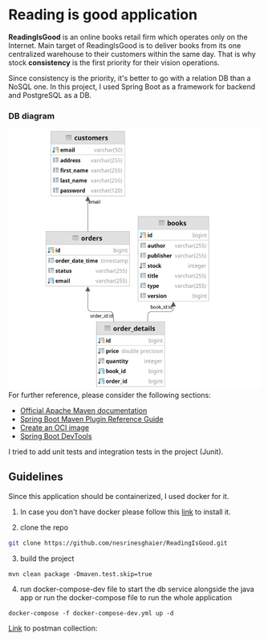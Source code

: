 # Reading is good application

**ReadingIsGood** is an online books retail firm which operates only on the Internet. Main
target of ReadingIsGood is to deliver books from its one centralized warehouse to their
customers within the same day. That is why stock **consistency** is the first priority for their
vision operations.

Since consistency is the priority, it's better to go with a relation DB than a NoSQL one. 
In this project, I used Spring Boot as a framework for backend and PostgreSQL as a DB. 

### DB diagram
![img.png](img.png)
For further reference, please consider the following sections:

* [Official Apache Maven documentation](https://maven.apache.org/guides/index.html)
* [Spring Boot Maven Plugin Reference Guide](https://docs.spring.io/spring-boot/docs/2.6.2/maven-plugin/reference/html/)
* [Create an OCI image](https://docs.spring.io/spring-boot/docs/2.6.2/maven-plugin/reference/html/#build-image)
* [Spring Boot DevTools](https://docs.spring.io/spring-boot/docs/2.6.2/reference/htmlsingle/#using-boot-devtools)

I tried to add unit tests and integration tests in the project (Junit). 

## Guidelines
Since this application should be containerized, I used docker for it. 
1. In case you don't have docker please follow this [link](https://docs.docker.com/get-docker/) to install it.

2. clone the repo
```sh
git clone https://github.com/nesrinesghaier/ReadingIsGood.git
```

3. build the project
```maven
mvn clean package -Dmaven.test.skip=true
```
4. run docker-compose-dev file to start the db service alongside the java app or run the docker-compose file to run the whole application 
```
docker-compose -f docker-compose-dev.yml up -d
```

[Link](https://galactic-station-824484.postman.co/workspace/Team-Workspace~0ddfccd2-fc24-4c62-8c05-3b935d830cad/collection/4959808-46289f14-bea5-44e3-997c-ae410b36b37f) to postman collection: 

